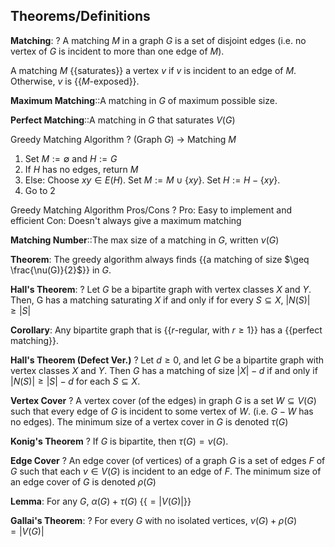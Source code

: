 ## Theorems/Definitions

**Matching**:
?
A matching $M$ in a graph $G$ is a set of disjoint edges (i.e. no vertex of $G$ is incident to more than one edge of $M$).

A matching $M$ {{saturates}} a vertex $v$ if $v$ is incident to an edge of $M$. Otherwise, $v$ is {{$M$-exposed}}.

**Maximum Matching**::A matching in $G$ of maximum possible size.

**Perfect Matching**::A matching in $G$ that saturates $V(G)$ 

Greedy Matching Algorithm
?
(Graph $G$) -> Matching $M$
1. Set $M:= \emptyset$ and $H:=G$ 
2. If $H$ has no edges, return $M$ 
3. Else: Choose $xy\in E(H)$. Set $M:= M\cup \{xy \}$. Set $H:= H-\{xy\}$.
4. Go to 2

Greedy Matching Algorithm Pros/Cons
?
Pro: Easy to implement and efficient
Con: Doesn't always give a maximum matching

**Matching Number**::The max size of a matching in $G$, written $\nu (G)$ 

**Theorem**: The greedy algorithm always finds {{a matching of size $\geq \frac{\nu(G)}{2}$}} in $G$. 

**Hall's Theorem**:
?
Let $G$ be a bipartite graph with vertex classes $X$ and $Y$. Then, G has a matching saturating $X$ if and only if for every $S\subseteq X$, $|N(S)| \geq |S|$ 

**Corollary**: Any bipartite graph that is {{$r$-regular, with $r\geq 1$}}  has a {{perfect matching}}.

**Hall's Theorem (Defect Ver.)**
?
Let $d\geq 0$, and let $G$ be a bipartite graph with vertex classes $X$ and $Y$. Then $G$ has a matching of size $|X|-d$ if and only if $|N(S)| \geq |S| - d$ for  each $S\subseteq X$. 

**Vertex Cover**
?
A vertex cover (of the edges) in graph $G$ is a set $W\subseteq V(G)$ such that every edge of $G$ is incident to some vertex of $W$. (i.e. $G-W$ has no edges).
The minimum size of a vertex cover in $G$ is denoted $\tau (G)$ 

**Konig's Theorem**
?
If $G$ is bipartite, then $\tau(G) = \nu(G)$.

**Edge Cover**
?
An edge cover (of vertices) of a graph $G$ is a set of edges $F$ of $G$ such that each $v\in V(G)$ is incident to an edge of $F$.
The minimum size of an edge cover of $G$ is denoted $\rho(G)$

**Lemma**: For any $G$, $\alpha(G) + \tau(G)$ {{$=|V(G)|$}}

**Gallai's Theorem**: 
?
For every $G$ with no isolated vertices, $\nu(G) + \rho(G) = |V(G)|$
